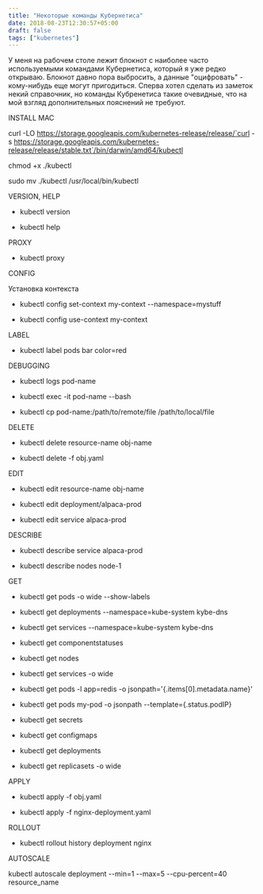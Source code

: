 ```yaml
---
title: "Некоторые команды Кубернетиса"
date: 2018-08-23T12:30:57+05:00
draft: false
tags: ["kubernetes"]
---
```

У меня на рабочем столе лежит блокнот с наиболее часто используемыми командами Кубернетиса, который я уже редко открываю.
Блокнот давно пора выбросить, а данные "оцифровать" - кому-нибудь еще могут пригодиться.
Сперва хотел сделать из заметок некий справочник, но команды Кубренетиса такие очевидные, что на мой взгляд дополнительных пояснений не требуют. 

INSTALL MAC

curl -LO https://storage.googleapis.com/kubernetes-release/release/`curl -s https://storage.googleapis.com/kubernetes-release/release/stable.txt`/bin/darwin/amd64/kubectl

chmod +x ./kubectl

sudo mv ./kubectl /usr/local/bin/kubectl


VERSION, HELP

- kubectl version 

- kubectl help


PROXY

- kubectl proxy

CONFIG

Установка контекста

- kubectl config set-context my-context --namespace=mystuff

- kubectl config use-context my-context



LABEL

- kubectl label pods bar color=red

DEBUGGING

- kubectl logs pod-name

- kubectl exec -it pod-name --bash

- kubectl cp pod-name:/path/to/remote/file /path/to/local/file


DELETE

- kubectl delete resource-name obj-name

- kubectl delete -f obj.yaml 

EDIT

- kubectl edit resource-name obj-name

- kubectl edit deployment/alpaca-prod

- kubectl edit service alpaca-prod


DESCRIBE

- kubectl describe service alpaca-prod

- kubectl describe nodes node-1

GET

- kubectl get pods -o wide --show-labels

- kubectl get deployments --namespace=kube-system kybe-dns

- kubectl get services --namespace=kube-system kybe-dns

- kubectl get componentstatuses

- kubectl get nodes

- kubectl get services -o wide

- kubectl get pods -l app=redis -o jsonpath='{.items[0].metadata.name}'

- kubectl get pods my-pod -o jsonpath --template={.status.podIP}

- kubectl get secrets

- kubectl get configmaps

- kubectl get deployments

- kubectl get replicasets -o wide


APPLY

- kubectl apply -f obj.yaml

- kubectl apply -f nginx-deployment.yaml

ROLLOUT

- kubectl rollout history deployment nginx


AUTOSCALE

kubectl autoscale deployment --min=1 --max=5 --cpu-percent=40 resource_name

